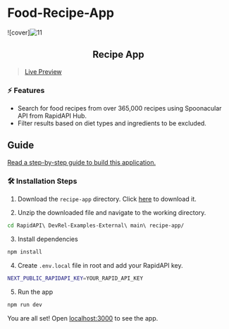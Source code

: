 # Food-Recipe-App

![cover]![11](https://user-images.githubusercontent.com/87069619/172177952-6e73c9d7-d74b-4acf-bc5c-1e737a89996f.png)


<div align="center">
	<h2>Recipe App</h2>
</div>

> [Live Preview](https://rapidapi-example-recipe-app.vercel.app/)

### ⚡️ Features

- Search for food recipes from over 365,000 recipes using Spoonacular API from RapidAPI Hub.
- Filter results based on diet types and ingredients to be excluded.

## Guide

[Read a step-by-step guide to build this application.](https://rapidapi.com/guides/build-recipe-app)

### 🛠️ Installation Steps

1. Download the `recipe-app` directory. Click [here](https://download-directory.github.io/?url=https://github.com/RapidAPI/DevRel-Examples-External/tree/main/recipe-app) to download it.

2. Unzip the downloaded file and navigate to the working directory.

```bash
cd RapidAPI\ DevRel-Examples-External\ main\ recipe-app/
```

3. Install dependencies

```bash
npm install
```

4. Create `.env.local` file in root and add your RapidAPI key.

```bash
NEXT_PUBLIC_RAPIDAPI_KEY=YOUR_RAPID_API_KEY
```

5. Run the app

```bash
npm run dev
```

You are all set! Open [localhost:3000](http://localhost:3000/) to see the app.
